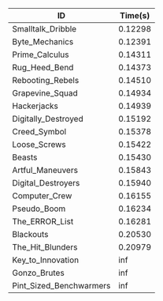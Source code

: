 |ID|Time(s)|
|-|-|
|Smalltalk_Dribble|0.12298|
|Byte_Mechanics|0.12391|
|Prime_Calculus|0.14311|
|Rug_Heed_Bend|0.14373|
|Rebooting_Rebels|0.14510|
|Grapevine_Squad|0.14934|
|Hackerjacks|0.14939|
|Digitally_Destroyed|0.15192|
|Creed_Symbol|0.15378|
|Loose_Screws|0.15422|
|Beasts|0.15430|
|Artful_Maneuvers|0.15843|
|Digital_Destroyers|0.15940|
|Computer_Crew|0.16155|
|Pseudo_Boom|0.16234|
|The_ERROR_List|0.16281|
|Blackouts|0.20530|
|The_Hit_Blunders|0.20979|
|Key_to_Innovation|inf|
|Gonzo_Brutes|inf|
|Pint_Sized_Benchwarmers|inf|

